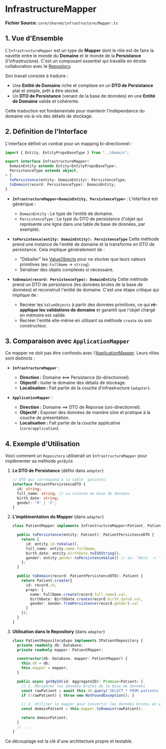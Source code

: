 # InfrastructureMapper

**Fichier Source:** `core/shared/infrastructure/Mapper.ts`

## 1. Vue d'Ensemble

L'`InfrastructureMapper` est un type de **Mapper** dont le rôle est de faire la navette entre le monde du **Domaine** et le monde de la **Persistance** (l'infrastructure). C'est un composant essentiel qui travaille en étroite collaboration avec le [Repository](./Repository.md).

Son travail consiste à traduire :
- Une **Entité de Domaine** riche et complexe en un **DTO de Persistance** plat et simple, prêt à être stocké.
- Un **DTO de Persistance** (venant de la base de données) en une **Entité de Domaine** valide et cohérente.

Cette traduction est fondamentale pour maintenir l'indépendance du domaine vis-à-vis des détails de stockage.

## 2. Définition de l'Interface

L'interface définit un contrat pour un mapping bi-directionnel :

```typescript
import { Entity, EntityPropsBaseType } from "../domain";

export interface InfrastructureMapper<
  DomainEntity extends Entity<EntityPropsBaseType>,
  PersistenceType extends object,
> {
  toPersistence(entity: DomainEntity): PersistenceType;
  toDomain(record: PersistenceType): DomainEntity;
}
```
- **`InfrastructureMapper<DomainEntity, PersistenceType>`** : L'interface est générique :
    - `DomainEntity` : Le type de l'entité de domaine.
    - `PersistenceType` : Le type du DTO de persistance (l'objet qui représente une ligne dans une table de base de données, par exemple).

- **`toPersistence(entity: DomainEntity): PersistenceType`**
  Cette méthode prend une instance de l'entité de domaine et la transforme en DTO de persistance. Cela implique généralement de :
    - "Déballer" les [ValueObjects](../domain/common/ValueObject.md) pour ne stocker que leurs valeurs primitives (ex: `FullName` -> `string`).
    - Sérialiser des objets complexes si nécessaire.

- **`toDomain(record: PersistenceType): DomainEntity`**
  Cette méthode prend un DTO de persistance (les données brutes de la base de données) et reconstruit l'entité de domaine. C'est une étape critique qui implique de :
    - Recréer les `ValueObjects` à partir des données primitives, ce qui **ré-applique les validations de domaine** et garantit que l'objet chargé en mémoire est valide.
    - Recréer l'entité elle-même en utilisant sa méthode `create` ou son constructeur.

## 3. Comparaison avec `ApplicationMapper`

Ce mapper ne doit pas être confondu avec l'[ApplicationMapper](../application/ApplicationMapper.md). Leurs rôles sont distincts :

- **`InfrastructureMapper`** :
    - **Direction :** Domaine <==> Persistance (bi-directionnel).
    - **Objectif :** Isoler le domaine des détails de stockage.
    - **Localisation :** Fait partie de la couche d'infrastructure (`adapter`).

- **`ApplicationMapper`** :
    - **Direction :** Domaine ==> DTO de Réponse (uni-directionnel).
    - **Objectif :** Exposer des données de manière sûre et pratique à la couche de présentation.
    - **Localisation :** Fait partie de la couche applicative (`core/application`).

## 4. Exemple d'Utilisation

Voici comment un `Repository` utiliserait un `InfrastructureMapper` pour implémenter sa méthode `getById`.

1.  **Le DTO de Persistance** (défini dans `adapter`)

    ```typescript
    // DTO qui correspond à la table `patients`
    interface PatientPersistenceDTO {
      id: string;
      full_name: string; // La colonne en base de données
      birth_date: string;
      gender: 'M' | 'F';
    }
    ```

2.  **L'implémentation du Mapper** (dans `adapter`)

    ```typescript
    class PatientMapper implements InfrastructureMapper<Patient, PatientPersistenceDTO> {

      public toPersistence(entity: Patient): PatientPersistenceDTO {
        return {
          id: entity.id.toValue(),
          full_name: entity.name.fullName,
          birth_date: entity.birthDate.toISOString(),
          gender: entity.gender.toPersistenceValue() // ex: 'Male' -> 'M'
        };
      }

      public toDomain(record: PatientPersistenceDTO): Patient {
        return Patient.create({
          id: record.id,
          props: {
            name: FullName.create(record.full_name).val,
            birthDate: BirthDate.create(record.birth_date).val,
            gender: Gender.fromPersistence(record.gender).val
          }
        });
      }
    }
    ```

3.  **Utilisation dans le Repository** (dans `adapter`)

    ```typescript
    class PatientRepositoryExpo implements IPatientRepository {
      private readonly db: Database;
      private readonly mapper: PatientMapper;

      constructor(db: Database, mapper: PatientMapper) {
        this.db = db;
        this.mapper = mapper;
      }

      public async getById(id: AggregateID): Promise<Patient> {
        // 1. Récupérer les données brutes de la base de données
        const rawPatient = await this.db.query('SELECT * FROM patients WHERE id = ?', [id]);
        if (!rawPatient) { throw new NotFoundException(); }

        // 2. Utiliser le mapper pour convertir les données brutes en une entité de domaine
        const domainPatient = this.mapper.toDomain(rawPatient);

        return domainPatient;
      }
      // ...
    }
    ```
Ce découplage est la clé d'une architecture propre et testable.
